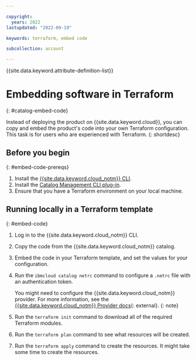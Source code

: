 ```yaml
---

copyright:
  years: 2022
lastupdated: "2022-09-19"

keywords: terraform, embed code

subcollection: account

---
```


{{site.data.keyword.attribute-definition-list}}

# Embedding software in Terraform
{: #catalog-embed-code}

Instead of deploying the product on {{site.data.keyword.cloud}}, you can copy and embed the product's code into your own Terraform configuration. This task is for users who are experienced with Terraform.
{: shortdesc}

## Before you begin
{: #embed-code-prereqs}

1. Install the [{{site.data.keyword.cloud_notm}} CLI](/docs/cli?topic=cli-install-ibmcloud-cli).
2. Install the [Catalog Management CLI plug-in](/docs/cli?topic=cli-manage-catalogs-plugin#install-managecatalogs).
3. Ensure that you have a Terraform environment on your local machine.

## Running locally in a Terraform template
{: #embed-code}

1. Log in to the {{site.data.keyword.cloud_notm}} CLI.
1. Copy the code from the {{site.data.keyword.cloud_notm}} catalog.
1. Embed the code in your Terraform template, and set the values for your configuration.
1. Run the `ibmcloud catalog netrc` command to configure a `.netrc` file with an authentication token.

   You might need to configure the {{site.data.keyword.cloud_notm}} provider. For more information, see the [{{site.data.keyword.cloud_notm}} Provider docs](https://registry.terraform.io/providers/IBM-Cloud/ibm/latest/docs){: external}.
   {: note}

1. Run the `terraform init` command to download all of the required Terraform modules.
1. Run the `terraform plan` command to see what resources will be created.
1. Run the `terraform apply` command to create the resources. It might take some time to create the resources.
